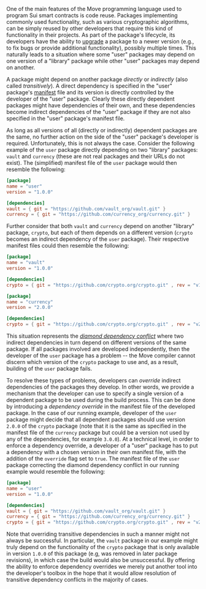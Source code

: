 One of the main features of the Move programming language used to program Sui smart contracts is code reuse. Packages implementing commonly used functionality, such as various cryptographic algorithms, can be simply reused by other developers that require this kind of functionality in their projects. As part of the package's lifecycle, its developers have the ability to [upgrade](./upgrade-packages.md) a package to a newer version (e.g., to fix bugs or provide additional functionality), possibly multiple times. This naturally leads to a situation where some "user" packages may depend on one version of a "library" package while other "user" packages may depend on another.

A package might depend on another package _directly_ or _indirectly_ (also called _transitively_). A direct dependency is specified in the "user" package's [manifest](./move-toml.md) file and its version is directly controlled by the developer of the "user" package. Clearly these directly dependent packages might have dependencies of their own, and these dependencies become indirect dependencies of the "user" package if they are not also specified in the "user" package's manifest file.

As long as all versions of all (directly or indirectly) dependent packages are the same, no further action on the side of the "user" package's developer is required. Unfortunately, this is not always the case. Consider the following example of the `user` package directly depending on two "library" packages: `vault` and `currency` (these are not real packages and their URLs do not exist). The (simplified) manifest file of the `user` package would then resemble the following:

```toml
[package]
name = "user"
version = "1.0.0"

[dependencies]
vault = { git = "https://github.com/vault_org/vault.git" }
currency = { git = "https://github.com/currency_org/currency.git" }
```

Further consider that both `vault` and `currency` depend on another "library" package, `crypto`, but each of them depends on a different version (`crypto` becomes an indirect dependency of the `user` package). Their respective manifest files could then resemble the following:

```toml
[package]
name = "vault"
version = "1.0.0"

[dependencies]
crypto = { git = "https://github.com/crypto.org/crypto.git" , rev = "v1.0.0"}
```

```toml
[package]
name = "currency"
version = "2.0.0"

[dependencies]
crypto = { git = "https://github.com/crypto.org/crypto.git" , rev = "v2.0.0"}
```

This situation represents the [_diamond dependency conflict_](https://jlbp.dev/what-is-a-diamond-dependency-conflict) where two indirect dependencies in turn depend on different versions of the same package. If all packages involved are developed independently, then the developer of the `user` package has a problem -- the Move compiler cannot discern which version of the `crypto` package to use and, as a result, building of the `user` package fails.

To resolve these types of problems, developers can _override_ indirect dependencies of the packages they develop. In other words, we provide a mechanism that the developer can use to specify a single version of a dependent package to be used during the build process. This can be done by introducing a _dependency override_ in the manifest file of the developed package. In the case of our running example, developer of the `user` package might decide that all dependent packages should use version `2.0.0` of the `crypto` package (note that it is the same as specified in the manifest file of the `currency` package but could be a version not used by any of the dependencies, for example `3.0.0`). At a technical level, in order to enforce a dependency override, a developer of a "user" package has to put a dependency with a chosen version in their own manifest file, with the addition of the `override` flag set to `true`. The manifest file of the `user` package correcting the diamond dependency conflict in our running example would resemble the following:

```toml
[package]
name = "user"
version = "1.0.0"

[dependencies]
vault = { git = "https://github.com/vault_org/vault.git" }
currency = { git = "https://github.com/currency_org/currency.git" }
crypto = { git = "https://github.com/crypto.org/crypto.git" , rev = "v2.0.0" , override = true }
```

Note that overriding transitive dependencies in such a manner might not always be successful. In particular, the `vault` package in our example might truly depend on the functionality of the `crypto` package that is only available in version `1.0.0` of this package (e.g, was removed in later package revisions), in which case the build would also be unsuccessful. By offering the ability to enforce dependency overrides we merely put another tool into the developer's toolbox in the hope that it would allow resolution of transitive dependency conflicts in the majority of cases.
